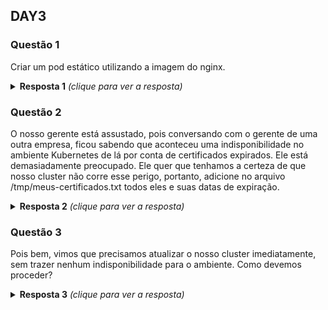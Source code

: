 ## DAY3

### Questão 1
Criar um pod estático utilizando a imagem do nginx.

<details>
  <summary><b>Resposta 1</b> <em>(clique para ver a resposta)</em></summary>
Para criar um pod estatico, voce precisa adicionar o manifesto de criação do pod desejado, dentro do diretório /etc/kubernetes/manifests, conforme abaixo: 

```bash
cd /etc/kubernetes/manifests
k run giropops --image nginx -o yaml --dry-run=client | sudo tee meu-pod-estatico.yaml
k get pods -A | grep giropops
docker ps -a |grep giropops
```

O arquivo terá o conteúdo abaixo:

```yaml
apiVersion: v1
kind: Pod
metadata:
  creationTimestamp: null
  labels:
    run: giropops
  name: giropops
spec:
  containers:
  - image: nginx
    name: giropops
    resources: {}
  dnsPolicy: ClusterFirst
  restartPolicy: Always
status: {}
```

Referências:
* https://blog.vikki.in/creating-static-pod-in-kubernetes/
* https://kubernetes.io/docs/tasks/configure-pod-container/static-pod/

</details>

### Questão 2
O nosso gerente está assustado, pois conversando com o gerente de uma outra
empresa, ficou sabendo que aconteceu uma indisponibilidade no ambiente
Kubernetes de lá por conta de certificados expirados.
Ele está demasiadamente preocupado.
Ele quer que tenhamos a certeza de que nosso cluster não corre esse perigo,
portanto, adicione no arquivo /tmp/meus-certificados.txt todos eles e suas
datas de expiração.

<details>
  <summary><b>Resposta 2</b> <em>(clique para ver a resposta)</em></summary>
Os certificados, por padrão, ficam no diretório /etc/kubernetes/pki. Para que
você possa verificar a data de expiração, você pode utilizar o comando openssl,
conforme abaixo:

```bash
cd /etc/kubernetes/pki
openssl x509 -noout -text -in apiserver.crt | grep -i "not after"
```

Lembrar de adicionar a data de expiração no arquivo solicitado na questão.

Caso queira fazer de uma forma mais bonitinha, e automagicamente pegar as datas
e já adicionar ao arquivo, faça conforme abaixo:

```bash
find /etc/kubernetes/pki/ -iname "apiserver*crt" -exec openssl x509 -noout -subject -enddate -in {} \; >> /tmp/meus-certificados.txt
```

Para facilitar a nossa vida, podemos utilizar o kubeadm certs, conforme abaixo:

```bash
sudo kubeadm certs check-expiration >> /tmp/meus-certificados.txt
```
</details>

### Questão 3
Pois bem, vimos que precisamos atualizar o nosso cluster imediatamente, sem
trazer nenhum indisponibilidade para o ambiente. Como devemos proceder?

<details>
  <summary><b>Resposta 3</b> <em>(clique para ver a resposta)</em></summary>

Podemos utilizar o comando kubeadm certs para visualizar as datas corretas e
também para realizar sua renovação. Conforme estamos fazendo abaixo:

```bash
sudo kubeadm certs renew all
```

Lembrando a importância de realizar o procedimento em todos os nodes master.
Lembre se restartar o kube-apiserver, kube-controller-manager, kube-scheduller e o etcd.
Para isso, você pode utilizar o comando docker stop, de dentro do node que está
sendo atualizado.

```bash
#-------------- Pesquisando pelo conteiner do kube-apiserver
docker ps | grep -i kube-apiserver

# Exemplo da resposta
3c277bd8272d   d35b182b4200           "kube-apiserver --ad…"   43 minutes ago   Up 43 minutes             k8s_kube-apiserver_kube-apiserver-master_kube-system_0b2d4f0f571034198d5ee7cd37deb292_3
8c31374d6b1c   k8s.gcr.io/pause:3.5   "/pause"                 43 minutes ago   Up 43 minutes             k8s_POD_kube-apiserver-master_kube-system_0b2d4f0f571034198d5ee7cd37deb292_3

# Exemplo de um restart do conteiner do kube-apiserver
docker restart 3c277bd8272d

#-------------- Pesquisando pelo conteiner do kube-controller-manager
docker ps | grep -i kube-controller-manager

# Exemplo da resposta
343af5293b5f   3618e4ab750f           "kube-controller-man…"   About a minute ago   Up About a minute             k8s_kube-controller-manager_kube-controller-manager-master_kube-system_234b6b0a88f29ae670a32e71f28d335f_4
178be563db9d   k8s.gcr.io/pause:3.5   "/pause"                 46 minutes ago       Up 46 minutes                 k8s_POD_kube-controller-manager-master_kube-system_234b6b0a88f29ae670a32e71f28d335f_3

# Exemplo de um restart do conteiner do kube-controller-manager
docker restart 343af5293b5f

#-------------- Pesquisando pelo conteiner do kube-scheduler
docker ps | grep -i kube-scheduler

# Exemplo da resposta
6de306bc007c   9fe44a6192d1           "kube-scheduler --au…"   2 minutes ago    Up 2 minutes              k8s_kube-scheduler_kube-scheduler-master_kube-system_5407c93d3f7e4e48c5d2e3470cc8e217_4
943f069d5134   k8s.gcr.io/pause:3.5   "/pause"                 46 minutes ago   Up 46 minutes             k8s_POD_kube-scheduler-master_kube-system_5407c93d3f7e4e48c5d2e3470cc8e217_3

# Exemplo de um restart do conteiner do kube-scheduler
docker restart 6de306bc007c

#-------------- Pesquisando pelo conteiner do etcd
docker ps | grep -i etcd

# Exemplo da resposta
f8b9e21ea176   004811815584           "etcd --advertise-cl…"   47 minutes ago   Up 47 minutes             k8s_etcd_etcd-master_kube-system_ccc606cd086ca07519d82deaded80eb7_3
4f4f8a830fff   k8s.gcr.io/pause:3.5   "/pause"                 47 minutes ago   Up 47 minutes             k8s_POD_etcd-master_kube-system_ccc606cd086ca07519d82deaded80eb7_3

# Exemplo de um restart do conteiner do etcd
docker restart f8b9e21ea176
```

Referências:

* https://stackoverflow.com/questions/67643559/what-is-the-best-practice-to-rotate-kubernetes-certificates
* https://kubernetes.io/docs/tasks/administer-cluster/kubeadm/kubeadm-certs/
</details>

